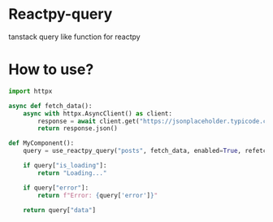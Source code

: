 # Reactpy-query
tanstack query like function for reactpy

# How to use?
```python
import httpx

async def fetch_data():
    async with httpx.AsyncClient() as client:
        response = await client.get("https://jsonplaceholder.typicode.com/posts")
        return response.json()

def MyComponent():
    query = use_reactpy_query("posts", fetch_data, enabled=True, refetch_interval=60)

    if query["is_loading"]:
        return "Loading..."

    if query["error"]:
        return f"Error: {query['error']}"

    return query["data"]
```
